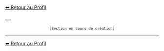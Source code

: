 ﻿<font size = "3"> 

[⬅️ Retour au Profil](https://github.com/Ash2oPS)

</font>
---

<div align="center">

`[Section en cours de création]`

</div>

---

<font size = "3"> 

[⬅️ Retour au Profil](https://github.com/Ash2oPS)

</font>
